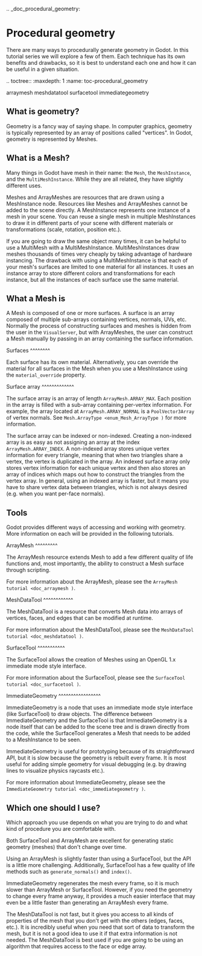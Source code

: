.. _doc_procedural_geometry:

Procedural geometry
===================

There are many ways to procedurally generate geometry in Godot. In this tutorial series
we will explore a few of them. Each technique has its own benefits and drawbacks, so
it is best to understand each one and how it can be useful in a given situation.

.. toctree::
   :maxdepth: 1
   :name: toc-procedural_geometry

   arraymesh
   meshdatatool
   surfacetool
   immediategeometry

What is geometry?
-----------------

Geometry is a fancy way of saying shape. In computer graphics, geometry is typically represented
by an array of positions called "vertices". In Godot, geometry is represented by Meshes.

What is a Mesh?
---------------

Many things in Godot have mesh in their name: the `Mesh`,
the `MeshInstance`, and
the `MultiMeshInstance`. While they are all related, they have slightly different uses.

Meshes and ArrayMeshes are resources that are drawn using a MeshInstance node. Resources like
Meshes and ArrayMeshes cannot be added to the scene directly. A MeshInstance represents one
instance of a mesh in your scene. You can reuse a single mesh in multiple MeshInstances
to draw it in different parts of your scene with different materials or transformations (scale,
rotation, position etc.).

If you are going to draw the same object many times, it can be helpful to use a MultiMesh with
a MultiMeshInstance. MultiMeshInstances draw meshes thousands of times very
cheaply by taking advantage of hardware instancing. The drawback with
using a MultiMeshInstance is that each of your mesh's surfaces are limited to one material for
all instances. It uses an instance array to store different colors and transformations for each
instance, but all the instances of each surface use the same material.

What a Mesh is
--------------

A Mesh is composed of one or more surfaces. A surface is an array composed of multiple sub-arrays
containing vertices, normals, UVs, etc. Normally the process of constructing surfaces and meshes is
hidden from the user in the `VisualServer`, but with ArrayMeshes, the user can construct a Mesh
manually by passing in an array containing the surface information.

Surfaces
^^^^^^^^

Each surface has its own material. Alternatively, you can override the material for all surfaces
in the Mesh when you use a MeshInstance using the `material_override` property.

Surface array
^^^^^^^^^^^^^

The surface array is an array of length `ArrayMesh.ARRAY_MAX`. Each position in the array is
filled with a sub-array containing per-vertex information. For example, the array located at
`ArrayMesh.ARRAY_NORMAL` is a `PoolVector3Array` of vertex normals.
See `Mesh.ArrayType <enum_Mesh_ArrayType )` for more information.

The surface array can be indexed or non-indexed. Creating a non-indexed array is as easy as not assigning
an array at the index `ArrayMesh.ARRAY_INDEX`. A non-indexed array stores unique vertex information for
every triangle, meaning that when two triangles share a vertex, the vertex is duplicated in the array. An
indexed surface array only stores vertex information for each unique vertex and then also stores an array
of indices which maps out how to construct the triangles from the vertex array. In general, using an indexed
array is faster, but it means you have to share vertex data between triangles, which is not always desired
(e.g. when you want per-face normals).

Tools
-----

Godot provides different ways of accessing and working with geometry. More information on each will
be provided in the following tutorials.

ArrayMesh
^^^^^^^^^

The ArrayMesh resource extends Mesh to add a few different quality of life functions and, most
importantly, the ability to construct a Mesh surface through scripting.

For more information about the ArrayMesh, please see the `ArrayMesh tutorial <doc_arraymesh )`.

MeshDataTool
^^^^^^^^^^^^

The MeshDataTool is a resource that converts Mesh data into arrays of vertices, faces, and edges that can
be modified at runtime.

For more information about the MeshDataTool, please see the `MeshDataTool tutorial <doc_meshdatatool )`.

SurfaceTool
^^^^^^^^^^^

The SurfaceTool allows the creation of Meshes using an OpenGL 1.x immediate mode style interface.

For more information about the SurfaceTool, please see the `SurfaceTool tutorial <doc_surfacetool )`.

ImmediateGeometry
^^^^^^^^^^^^^^^^^

ImmediateGeometry is a node that uses an immediate mode style interface (like SurfaceTool) to draw objects. The
difference between ImmediateGeometry and the SurfaceTool is that ImmediateGeometry is a node itself that can be
added to the scene tree and is drawn directly from the code, while the SurfaceTool generates a Mesh that needs to be added
to a MeshInstance to be seen.

ImmediateGeometry is useful for prototyping because of its straightforward API, but it is slow because the geometry
is rebuilt every frame. It is most useful for adding simple geometry for visual debugging (e.g. by drawing lines to
visualize physics raycasts etc.).

For more information about ImmediateGeometry, please see the `ImmediateGeometry tutorial <doc_immediategeometry )`.

Which one should I use?
-----------------------

Which approach you use depends on what you are trying to do and what kind of procedure you are comfortable with.

Both SurfaceTool and ArrayMesh are excellent for generating static geometry (meshes) that don't change over time.

Using an ArrayMesh is slightly faster than using a SurfaceTool, but the API is a little more challenging.
Additionally, SurfaceTool has a few quality of life methods such as `generate_normals()` and `index()`.

ImmediateGeometry regenerates the mesh every frame, so it is much slower than ArrayMesh or SurfaceTool. However, if you
need the geometry to change every frame anyway, it provides a much easier interface that may even be a little faster than generating
an ArrayMesh every frame.

The MeshDataTool is not fast, but it gives you access to all kinds of properties of the mesh that you don't get with the others
(edges, faces, etc.). It is incredibly useful when you need that sort of data to transform the mesh, but it is not a good idea
to use it if that extra information is not needed. The MeshDataTool is best used if you are going to be using an algorithm that requires
access to the face or edge array.
